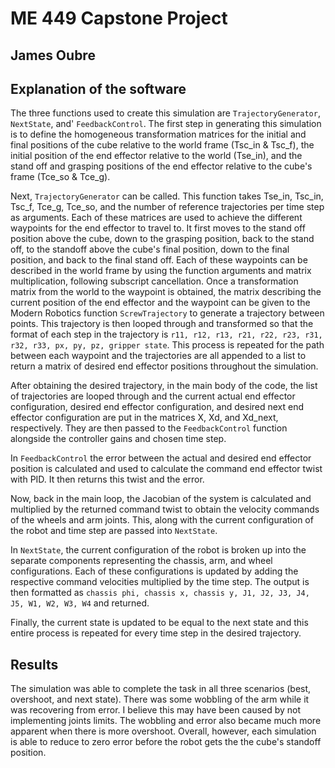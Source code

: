 # ME 449 Capstone Project
## James Oubre

## Explanation of the software
The three functions used to create this simulation are `TrajectoryGenerator`, `NextState`, and'
`FeedbackControl`. 
The first step in generating this simulation is to define the homogeneous transformation matrices for
the initial and final positions of the cube relative to the world frame (Tsc_in & Tsc_f), the 
initial position of the end effector relative to the world (Tse_in), and the stand off and grasping 
positions of the end effector relative to the cube's frame (Tce_so & Tce_g).

Next, `TrajectoryGenerator` can be called. This function takes Tse_in, Tsc_in, Tsc_f, Tce_g, Tce_so,
and the number of reference trajectories per time step as arguments. Each of these matrices are used
to achieve the different waypoints for the end effector to travel to. It first moves to the stand 
off position above the cube, down to the grasping position, back to the stand off, to the standoff
above the cube's final position, down to the final position, and back to the final stand off. Each 
of these waypoints can be described in the world frame by using the function arguments and matrix 
multiplication, following subscript cancellation. Once a transformation matrix from the world to the
waypoint is obtained, the matrix describing the current position of the end effector and the 
waypoint can be given to the Modern Robotics function `ScrewTrajectory` to generate a trajectory
between points. This trajectory is then looped through and transformed so that the format of each
step in the trajectory is `r11, r12, r13, r21, r22, r23, r31, r32, r33, px, py, pz, gripper state`.
This process is repeated for the path between each waypoint and the trajectories are all appended to
a list to return a matrix of desired end effector positions throughout the simulation. 

After obtaining the desired trajectory, in the main body of the code, the list of trajectories are
looped through and the current actual end effector configuration, desired end effector configuration,
and desired next end effector configuration are put in the matrices X, Xd, and Xd_next, respectively.
They are then passed to the `FeedbackControl` function alongside the controller gains and chosen
time step. 

In `FeedbackControl` the error between the actual and desired end effector position is calculated and
used to calculate the command end effector twist with PID. It then returns this twist and the error.

Now, back in the main loop, the Jacobian of the system is calculated and multiplied by the returned
command twist to obtain the velocity commands of the wheels and arm joints. This, along with the
current configuration of the robot and time step are passed into `NextState`.

In `NextState`, the current configuration of the robot is broken up into the separate components
representing the chassis, arm, and wheel configurations. Each of these configurations is updated
by adding the respective command velocities multiplied by the time step. The output is then formatted as
`chassis phi, chassis x, chassis y, J1, J2, J3, J4, J5, W1, W2, W3, W4` and returned.

Finally, the current state is updated to be equal to the next state and this entire process is
repeated for every time step in the desired trajectory.

## Results
The simulation was able to complete the task in all three scenarios (best, overshoot, and next state). 
There was some wobbling of the arm while it was recovering from error. I believe this may have 
been caused by not implementing joints limits. The wobbling and error also became much more 
apparent when there is more overshoot. Overall, however, each simulation is able to reduce to zero 
error before the robot gets the the cube's standoff position. 